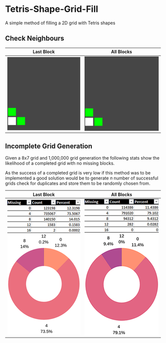 # Tetris-Shape-Grid-Fill
A simple method of filling a 2D grid with Tetris shapes


## Check Neighbours
Last Block       |  All Blocks
:-------------------------:|:-------------------------:
![](Pics/Last-4-Empty.gif)  |  ![](Pics/All-4-Empty.gif) 

## Incomplete Grid Generation
Given a 8x7 grid and 1,000,000 grid generation the following stats show the likelihood of a completed grid with no missing blocks.

As the success of a completed grid is very low if this method was to be implemented a good solution would be to generate *n* number of successful grids check for duplicates and store them to be randomly chosen from.


Last Block       |  All Blocks
:-------------------------:|:-------------------------:
![](Pics/Last-Stats.png)  |  ![](Pics/All-Stats.png)
